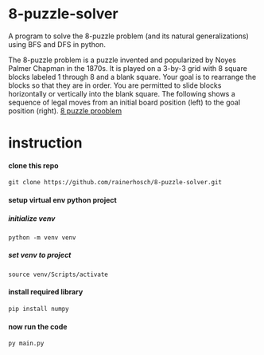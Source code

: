 # 8-puzzle-solver

A program to solve the 8-puzzle problem (and its natural generalizations) using BFS and DFS in python.

The 8-puzzle problem is a puzzle invented and popularized by Noyes Palmer Chapman in the 1870s. It is played on a 3-by-3 grid with 8 square blocks labeled 1 through 8 and a blank square. Your goal is to rearrange the blocks so that they are in order. You are permitted to slide blocks horizontally or vertically into the blank square. The following shows a sequence of legal moves from an initial board position (left) to the goal position (right).
[8 puzzle prooblem](https://www.d.umn.edu/~jrichar4/8puz.html#:~:text=What%20is%20an%208%20Puzzle,in%20the%20%22goal%20state%22.)

# instruction
#### clone this repo
```code
git clone https://github.com/rainerhosch/8-puzzle-solver.git
```

#### setup virtual env python project
##### initialize venv
```code
python -m venv venv
```
##### set venv to project
```code
source venv/Scripts/activate 
```

#### install required library
```code
pip install numpy 
```

#### now run the code
```code
py main.py
```